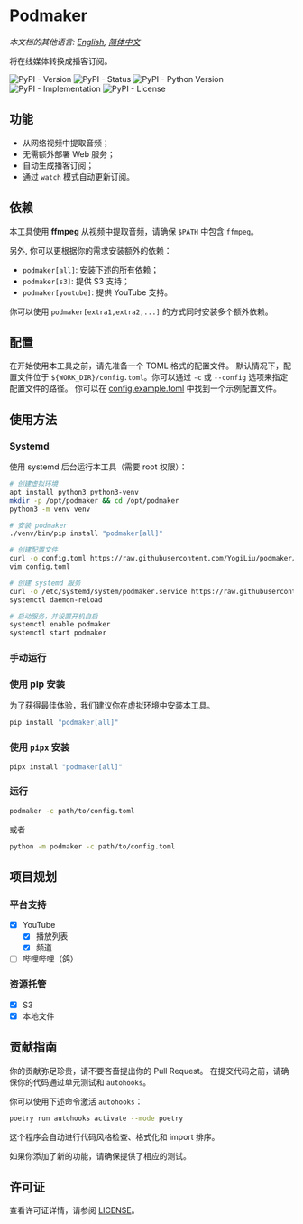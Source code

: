 # Podmaker

*本文档的其他语言: [English](README.md), [简体中文](README.zh_CN.md)*

将在线媒体转换成播客订阅。

![PyPI - Version](https://img.shields.io/pypi/v/podmaker)
![PyPI - Status](https://img.shields.io/pypi/status/podmaker)
![PyPI - Python Version](https://img.shields.io/pypi/pyversions/podmaker)
![PyPI - Implementation](https://img.shields.io/pypi/implementation/podmaker)
![PyPI - License](https://img.shields.io/pypi/l/podmaker)


## 功能

- 从网络视频中提取音频；
- 无需额外部署 Web 服务；
- 自动生成播客订阅；
- 通过 `watch` 模式自动更新订阅。

## 依赖

本工具使用 **ffmpeg** 从视频中提取音频，请确保 `$PATH` 中包含 `ffmpeg`。

另外, 你可以更根据你的需求安装额外的依赖：

- `podmaker[all]`: 安装下述的所有依赖；
- `podmaker[s3]`: 提供 S3 支持；
- `podmaker[youtube]`: 提供 YouTube 支持。

你可以使用 `podmaker[extra1,extra2,...]` 的方式同时安装多个额外依赖。

## 配置

在开始使用本工具之前，请先准备一个 TOML 格式的配置文件。
默认情况下，配置文件位于 `${WORK_DIR}/config.toml`。你可以通过 `-c` 或 `--config` 选项来指定配置文件的路径。
你可以在 [config.example.toml](https://github.com/YogiLiu/podmaker/blob/main/config.example.toml) 中找到一个示例配置文件。

## 使用方法

### Systemd

使用 systemd 后台运行本工具（需要 root 权限）：

```bash
# 创建虚拟环境
apt install python3 python3-venv
mkdir -p /opt/podmaker && cd /opt/podmaker
python3 -m venv venv

# 安装 podmaker
./venv/bin/pip install "podmaker[all]"

# 创建配置文件
curl -o config.toml https://raw.githubusercontent.com/YogiLiu/podmaker/main/config.example.toml
vim config.toml

# 创建 systemd 服务
curl -o /etc/systemd/system/podmaker.service https://raw.githubusercontent.com/YogiLiu/podmaker/main/systemd/podmaker.service
systemctl daemon-reload

# 启动服务，并设置开机自启
systemctl enable podmaker
systemctl start podmaker
```

### 手动运行

### 使用 pip 安装

为了获得最佳体验，我们建议你在虚拟环境中安装本工具。

```bash
pip install "podmaker[all]"
```

### 使用 `pipx` 安装

```bash
pipx install "podmaker[all]"
```

### 运行

```bash
podmaker -c path/to/config.toml
```

或者 
    
```bash
python -m podmaker -c path/to/config.toml
```

## 项目规划

### 平台支持

- [x] YouTube
    - [x] 播放列表
    - [x] 频道
- [ ] 哔哩哔哩（鸽）

### 资源托管

- [x] S3
- [x] 本地文件

## 贡献指南

你的贡献弥足珍贵，请不要吝啬提出你的 Pull Request。
在提交代码之前，请确保你的代码通过单元测试和 `autohooks`。

你可以使用下述命令激活 `autohooks`：

```bash
poetry run autohooks activate --mode poetry
```

这个程序会自动进行代码风格检查、格式化和 import 排序。

如果你添加了新的功能，请确保提供了相应的测试。

## 许可证

查看许可证详情，请参阅 [LICENSE](https://github.com/YogiLiu/podmaker/blob/main/LICENSE)。